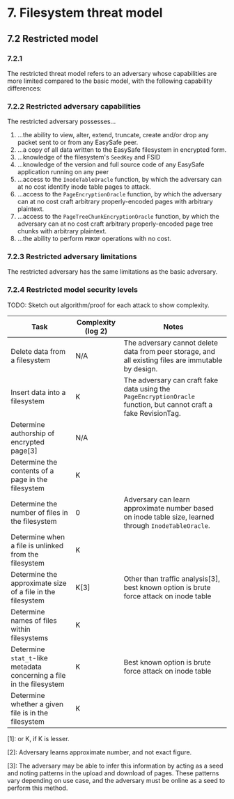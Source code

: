 # 7. Filesystem threat model
## 7.2 Restricted model
### 7.2.1
The restricted threat model refers to an adversary whose capabilities are more limited compared to the basic model, with the following capability differences:

### 7.2.2 Restricted adversary capabilities

The restricted adversary possesses...

1. ...the ability to view, alter, extend, truncate, create and/or drop any packet sent to or from any EasySafe peer.
1. ...a copy of all data written to the EasySafe filesystem in encrypted form.
1. ...knowledge of the filesystem's `SeedKey` and FSID
1. ...knowledge of the version and full source code of any EasySafe application running on any peer
4. ...access to the `InodeTableOracle` function, by which the adversary can at no cost identify inode table pages to attack.
5. ...access to the `PageEncryptionOracle` function, by which the adversary can at no cost craft arbitrary properly-encoded pages with arbitrary plaintext.
6. ...access to the `PageTreeChunkEncryptionOracle` function, by which the adversary can at no cost craft arbitrary properly-encoded page tree chunks with arbitrary plaintext.
5. ...the ability to perform `PBKDF` operations with no cost.

### 7.2.3 Restricted adversary limitations

The restricted adversary has the same limitations as the basic adversary.

### 7.2.4 Restricted model security levels

TODO: Sketch out algorithm/proof for each attack to show complexity.

| Task                                              | Complexity (log 2) | Notes    |
|---------------------------------------------------|--------------------|----------|
| Delete data from a filesystem                  | N/A | The adversary cannot delete data from peer storage, and all existing files are immutable by design.
| Insert data into a filesystem | K | The adversary can craft fake data using the `PageEncryptionOracle` function, but cannot craft a fake RevisionTag.
| Determine authorship of encrypted page[3]            | N/A | 
| Determine the contents of a page in the filesystem | K      | 
| Determine the number of files in the filesystem | 0 | Adversary can learn approximate number based on inode table size, learned through `InodeTableOracle`.
| Determine when a file is unlinked from the filesystem | K | 
| Determine the approximate size of a file in the filesystem | K[3] | Other than traffic analysis[3], best known option is brute force attack on inode table
| Determine names of files within filesystems | K | 
| Determine `stat_t`-like metadata concerning a file in the filesystem | K | Best known option is brute force attack on inode table
| Determine whether a given file is in the filesystem | K | 


\[1]: or K, if K is lesser.

\[2]: Adversary learns approximate number, and not exact figure.

\[3]: The adversary may be able to infer this information by acting as a seed and noting patterns in the upload and download of pages. These patterns vary depending on use case, and the adversary must be online as a seed to perform this method.